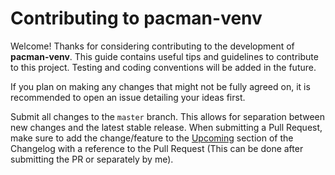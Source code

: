 # Contributing to pacman-venv
Welcome! Thanks for considering contributing to the development of **pacman-venv**. This guide contains useful tips and guidelines
to contribute to this project. Testing and coding conventions will be added in the future.

If you plan on making any changes that might not be fully agreed on, it is recommended to open an issue detailing your ideas first.

Submit all changes to the `master` branch. This allows for separation between new changes and the latest stable release. When submitting a
Pull Request, make sure to add the change/feature to the [Upcoming](CHANGELOG.md#upcoming) section of the Changelog with a reference to the
Pull Request (This can be done after submitting the PR or separately by me).
